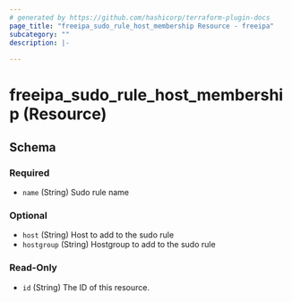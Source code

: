 ```yaml
---
# generated by https://github.com/hashicorp/terraform-plugin-docs
page_title: "freeipa_sudo_rule_host_membership Resource - freeipa"
subcategory: ""
description: |-
  
---
```


# freeipa_sudo_rule_host_membership (Resource)





<!-- schema generated by tfplugindocs -->
## Schema

### Required

- `name` (String) Sudo rule name

### Optional

- `host` (String) Host to add to the sudo rule
- `hostgroup` (String) Hostgroup to add to the sudo rule

### Read-Only

- `id` (String) The ID of this resource.
